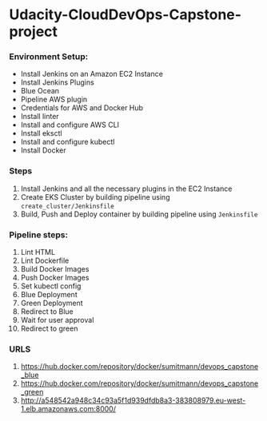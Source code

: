 # Udacity-CloudDevOps-Capstone-project

### Environment Setup:
  - Install Jenkins on an Amazon EC2 Instance
  - Install Jenkins Plugins
  - Blue Ocean
  - Pipeline AWS plugin
  - Credentials for AWS and Docker Hub 
  - Install linter
  - Install and configure AWS CLI
  - Install eksctl
  - Install and configure kubectl
  - Install Docker

### Steps
  1. Install Jenkins and all the necessary plugins in the EC2 Instance
  2. Create EKS Cluster by building pipeline using `create_cluster/Jenkinsfile`
  3. Build, Push and Deploy container by building pipeline using `Jenkinsfile`

### Pipeline steps:

 1.   Lint HTML
 2.   Lint Dockerfile
 3.   Build Docker Images
 4.   Push Docker Images
 5.   Set kubectl config
 6.   Blue Deployment
 7.   Green Deployment
 8.   Redirect to Blue
 9.   Wait for user approval
 10.  Redirect to green

 ### URLS
 1. https://hub.docker.com/repository/docker/sumitmann/devops_capstone_blue
 2. https://hub.docker.com/repository/docker/sumitmann/devops_capstone_green
 3. http://a548542a948c34c93a5f1d939dfdb8a3-383808979.eu-west-1.elb.amazonaws.com:8000/

